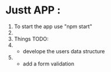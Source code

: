 # Justt APP :
1. To start the app use "npm start"
2. 
3. Things TODO:
4.  - develope the users data structure 
5.  - add a form validation

